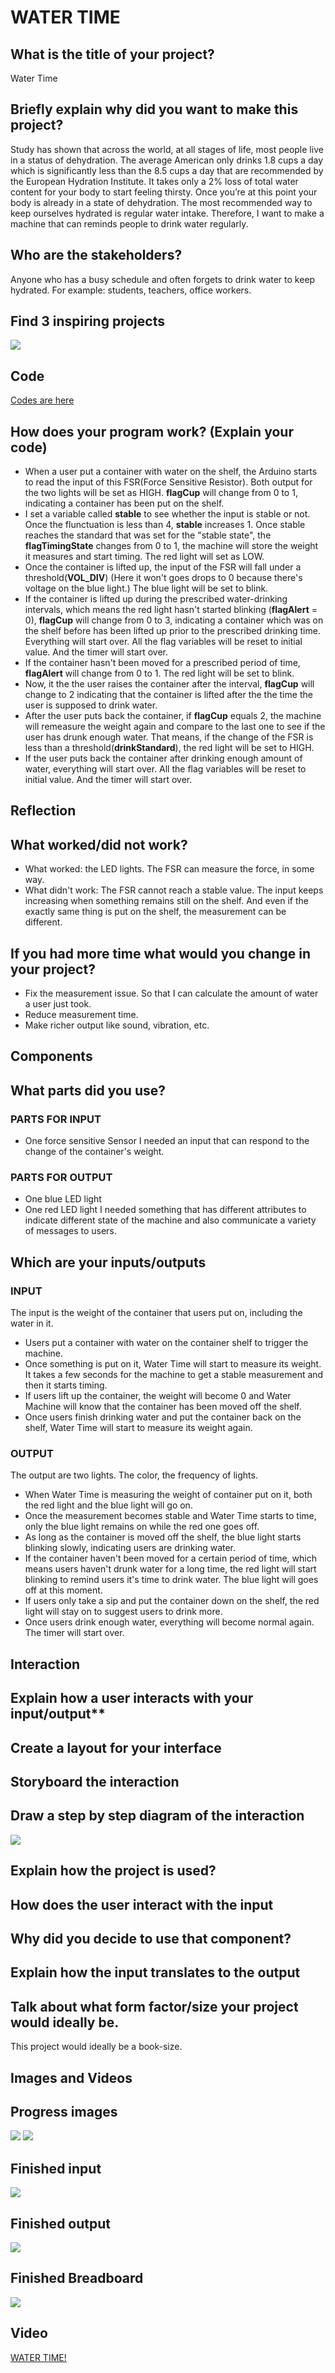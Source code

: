 # WATER TIME
## What is the title of your project?
Water Time
## Briefly explain why did you want to make this project?
Study has shown that across the world, at all stages of life, most people live in a status of dehydration. The average American only drinks 1.8 cups a day which is significantly less than the 8.5 cups a day that are recommended by the European Hydration Institute. It takes only a 2% loss of total water content for your body to start feeling thirsty. Once you’re at this point your body is already in a state of dehydration. The most recommended way to keep ourselves hydrated is regular water intake. Therefore, I want to make a machine that can reminds people to drink water regularly.

## Who are the stakeholders?
Anyone who has a busy schedule and often forgets to drink water to keep hydrated. For example: students, teachers, office workers.
## Find 3 inspiring projects
![](./pics/Inspiration.png)
## **Code**
[Codes are here](./WaterTime.ino)
## How does your program work? (Explain your code)
* When a user put a container with water on the shelf, the Arduino starts to read the input of this FSR(Force Sensitive Resistor). Both output for the two lights will be set as HIGH. **flagCup** will change from 0 to 1, indicating a container has been put on the shelf.
* I set a variable called **stable** to see whether the input is stable or not. Once the flunctuation is less than 4, **stable** increases 1. Once stable reaches the standard that was set for the "stable state", the **flagTimingState** changes from 0 to 1, the machine will store the weight it measures and start timing. The red light will set as LOW.
* Once the container is lifted up, the input of the FSR will fall under a threshold(**VOL_DIV**) (Here it won't goes drops to 0 because there's voltage on the blue light.) The blue light will be set to blink.
* If the container is lifted up during the prescribed water-drinking intervals, which means the red light hasn't started blinking (**flagAlert** = 0), **flagCup** will change from 0 to 3, indicating a container which was on the shelf before has been lifted up prior to the prescribed drinking time. Everything will start over. All the flag variables will be reset to initial value. And the timer will start over.
* If the container hasn't been moved for a prescribed period of time, **flagAlert** will change from 0 to 1. The red light will be set to blink.
* Now, it the the user raises the container after the interval, **flagCup** will change to 2 indicating that the container is lifted after the the time the user is supposed to drink water.
* After the user puts back the container, if **flagCup** equals 2, the machine will remeasure the weight again and compare to the last one to see if the user has drunk enough water. That means, if the change of the FSR is less than a threshold(**drinkStandard**), the red light will be set to HIGH.
* If the user puts back the container after drinking enough amount of water, everything will start over. All the flag variables will be reset to initial value. And the timer will start over.

## **Reflection**
## What worked/did not work?
* What worked: the LED lights. The FSR can measure the force, in some way.
* What didn't work:  The FSR cannot reach a stable value. The input keeps increasing when something remains still on the shelf. And even if the exactly same thing is put on the shelf, the measurement can be different.

## If you had more time what would you change in your project?
* Fix the measurement issue. So that I can calculate the amount of water a user just took.
* Reduce measurement time.
* Make richer output like sound, vibration, etc.

## **Components**
## What parts did you use?
### PARTS FOR INPUT
* One force sensitive Sensor
  I needed an input that can respond to the change of the container's weight.
### PARTS FOR OUTPUT
* One blue LED light
* One red LED light
  I needed something that has different attributes to indicate different state of the machine and also communicate a variety of messages to users.

## Which are your inputs/outputs
### INPUT
The input is the weight of the container that users put on, including the water in it.
* Users put a container with water on the container shelf to trigger the machine.
* Once something is put on it, Water Time will start to measure its weight. It takes a few seconds for the machine to get a stable measurement and then it starts timing.
* If users lift up the container, the weight will become 0 and Water Machine will know that the container has been moved off the shelf.
* Once users finish drinking water and put the container back on the shelf, Water Time will start to measure its weight again.
### OUTPUT
The output are two lights. The color, the frequency of lights.
* When Water Time is measuring the weight of container put on it, both the red light and the blue light will go on.
* Once the measurement becomes stable and Water Time starts to time, only the blue light remains on while the red one goes off.
* As long as the container is moved off the shelf, the blue light starts blinking slowly, indicating users are drinking water.
* If the container haven't been moved for a certain period of time, which means users haven't drunk water for a long time, the red light will start blinking to remind users it's time to drink water. The blue light will goes off at this moment.
* If users only take a sip and put the container down on the shelf, the red light will stay on to suggest users to drink more.
* Once users drink enough water, everything will become normal again. The timer will start over.

## **Interaction**
## Explain how a user interacts with your input/output**
## Create a layout for your interface
## Storyboard the interaction
## Draw a step by step diagram of the interaction
![](./pics/watertime-workflow.png)
## Explain how the project is used?
## How does the user interact with the input
## Why did you decide to use that component?
## Explain how the input translates to the output

## Talk about what form factor/size your project would ideally be.
This project would ideally be a book-size.

## **Images and Videos**
## Progress images
![](./progress1.jpg)
![](./progress2.jpg)
## Finished input
![](./input.jpg)
## Finished output
![](./output.jpg)
## Finished Breadboard
![](./breadboard.jpg)
## Video
[WATER TIME!](https://youtu.be/0R5WKP5XWsA)
